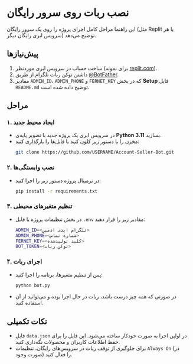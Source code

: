 # نصب ربات روی سرور رایگان

این راهنما مراحل کامل اجرای پروژه را روی یک سرور رایگان (مثل Replit یا هر سرویس ابری رایگان دیگر) توضیح می‌دهد.

## پیش‌نیازها
1. ساخت حساب در سرویس ابری موردنظر (برای نمونه [replit.com](https://replit.com)).
2. داشتن توکن ربات تلگرام از طریق [@BotFather](https://t.me/BotFather).
3. مقادیر `ADMIN_ID`، `ADMIN_PHONE` و `FERNET_KEY` که در بخش **Setup** فایل `README.md` توضیح داده شده است.

## مراحل
### ۱. ایجاد محیط جدید
- در سرویس ابری یک پروژه جدید با تصویر پایه‌ی **Python 3.11** بسازید.
- مخزن را با دستور زیر کلون کنید یا فایل‌ها را بارگذاری کنید:
  ```bash
  git clone https://github.com/USERNAME/Account-Seller-Bot.git
  ```

### ۲. نصب وابستگی‌ها
- در ترمینال پروژه دستور زیر را اجرا کنید:
  ```bash
  pip install -r requirements.txt
  ```

### ۳. تنظیم متغیرهای محیطی
- در بخش تنظیمات پروژه یا فایل `.env` مقادیر زیر را قرار دهید:
  ```bash
  ADMIN_ID=<تلگرام ایدی ادمین>
  ADMIN_PHONE=<شماره تماس>
  FERNET_KEY=<کلید تولید‌شده>
  BOT_TOKEN=<توکن ربات>
  ```

### ۴. اجرای ربات
- پس از تنظیم متغیرها، برنامه را اجرا کنید:
  ```bash
  python bot.py
  ```
- در صورتی که همه چیز درست باشد، ربات در حال اجرا بوده و می‌توانید از آن استفاده کنید.

## نکات تکمیلی
- فایل `data.json` در اولین اجرا به صورت خودکار ساخته می‌شود. این فایل را برای حفظ اطلاعات کاربران و محصولات نگه‌داری کنید.
- برای جلوگیری از توقف ربات در سرویس‌های رایگان، تنظیمات `Always On` (در صورت وجود) را فعال کنید.

